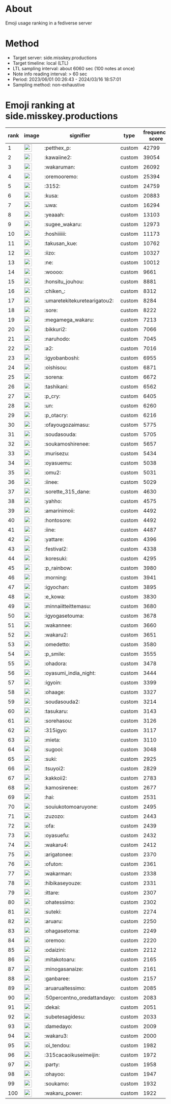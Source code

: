 # About
Emoji usage ranking in a fediverse server

# Method
- Target server: side.misskey.productions
- Target timeline: local (LTL)
- LTL sampling interval: about 6060 sec (100 notes at once)
- Note info reading interval: > 60 sec
- Period: 2023/06/01 00:26:43 - 2024/03/16 18:57:01 
- Sampling method: non-exhaustive

# Emoji ranking at side.misskey.productions

|rank|image|signifier|type|frequency score|
|----|----|----|----|----|
|1|<img height="24" src="https://side.misskey.productions/emoji/petthex_p.webp">|:petthex_p:|custom|42799|
|2|<img height="24" src="https://side.misskey.productions/emoji/kawaiine2.webp">|:kawaiine2:|custom|39054|
|3|<img height="24" src="https://side.misskey.productions/emoji/wakaruman.webp">|:wakaruman:|custom|26092|
|4|<img height="24" src="https://side.misskey.productions/emoji/oremooremo.webp">|:oremooremo:|custom|25394|
|5|<img height="24" src="https://side.misskey.productions/emoji/3152.webp">|:3152:|custom|24759|
|6|<img height="24" src="https://side.misskey.productions/emoji/kusa.webp">|:kusa:|custom|20883|
|7|<img height="24" src="https://side.misskey.productions/emoji/uwa.webp">|:uwa:|custom|16294|
|8|<img height="24" src="https://side.misskey.productions/emoji/yeaaah.webp">|:yeaaah:|custom|13103|
|9|<img height="24" src="https://side.misskey.productions/emoji/sugee_wakaru.webp">|:sugee_wakaru:|custom|12973|
|10|<img height="24" src="https://side.misskey.productions/emoji/hoshiiiiii.webp">|:hoshiiiiii:|custom|11173|
|11|<img height="24" src="https://side.misskey.productions/emoji/takusan_kue.webp">|:takusan_kue:|custom|10762|
|12|<img height="24" src="https://side.misskey.productions/emoji/iizo.webp">|:iizo:|custom|10327|
|13|<img height="24" src="https://side.misskey.productions/emoji/ne.webp">|:ne:|custom|10012|
|14|<img height="24" src="https://side.misskey.productions/emoji/woooo.webp">|:woooo:|custom|9661|
|15|<img height="24" src="https://side.misskey.productions/emoji/honsitu_jouhou.webp">|:honsitu_jouhou:|custom|8881|
|16|<img height="24" src="https://side.misskey.productions/emoji/chiken_.webp">|:chiken_:|custom|8312|
|17|<img height="24" src="https://side.misskey.productions/emoji/umaretekitekuretearigatou2.webp">|:umaretekitekuretearigatou2:|custom|8284|
|18|<img height="24" src="https://side.misskey.productions/emoji/sore.webp">|:sore:|custom|8222|
|19|<img height="24" src="https://side.misskey.productions/emoji/megamega_wakaru.webp">|:megamega_wakaru:|custom|7213|
|20|<img height="24" src="https://side.misskey.productions/emoji/bikkuri2.webp">|:bikkuri2:|custom|7066|
|21|<img height="24" src="https://side.misskey.productions/emoji/naruhodo.webp">|:naruhodo:|custom|7045|
|22|<img height="24" src="https://side.misskey.productions/emoji/a2.webp">|:a2:|custom|7016|
|23|<img height="24" src="https://side.misskey.productions/emoji/igyobanboshi.webp">|:igyobanboshi:|custom|6955|
|24|<img height="24" src="https://side.misskey.productions/emoji/oishisou.webp">|:oishisou:|custom|6871|
|25|<img height="24" src="https://side.misskey.productions/emoji/sorena.webp">|:sorena:|custom|6672|
|26|<img height="24" src="https://side.misskey.productions/emoji/tashikani.webp">|:tashikani:|custom|6562|
|27|<img height="24" src="https://side.misskey.productions/emoji/p_cry.webp">|:p_cry:|custom|6405|
|28|<img height="24" src="https://side.misskey.productions/emoji/un.webp">|:un:|custom|6260|
|29|<img height="24" src="https://side.misskey.productions/emoji/p_otacry.webp">|:p_otacry:|custom|6216|
|30|<img height="24" src="https://side.misskey.productions/emoji/ofayougozaimasu.webp">|:ofayougozaimasu:|custom|5775|
|31|<img height="24" src="https://side.misskey.productions/emoji/soudasouda.webp">|:soudasouda:|custom|5705|
|32|<img height="24" src="https://side.misskey.productions/emoji/soukamoshirenee.webp">|:soukamoshirenee:|custom|5657|
|33|<img height="24" src="https://side.misskey.productions/emoji/murisezu.webp">|:murisezu:|custom|5434|
|34|<img height="24" src="https://side.misskey.productions/emoji/oyasuemu.webp">|:oyasuemu:|custom|5038|
|35|<img height="24" src="https://side.misskey.productions/emoji/omu2.webp">|:omu2:|custom|5031|
|36|<img height="24" src="https://side.misskey.productions/emoji/iinee.webp">|:iinee:|custom|5029|
|37|<img height="24" src="https://side.misskey.productions/emoji/sorette_315_dane.webp">|:sorette_315_dane:|custom|4630|
|38|<img height="24" src="https://side.misskey.productions/emoji/yahho.webp">|:yahho:|custom|4575|
|39|<img height="24" src="https://side.misskey.productions/emoji/amarinimoii.webp">|:amarinimoii:|custom|4492|
|40|<img height="24" src="https://side.misskey.productions/emoji/hontosore.webp">|:hontosore:|custom|4492|
|41|<img height="24" src="https://side.misskey.productions/emoji/iine.webp">|:iine:|custom|4487|
|42|<img height="24" src="https://side.misskey.productions/emoji/yattare.webp">|:yattare:|custom|4396|
|43|<img height="24" src="https://side.misskey.productions/emoji/festival2.webp">|:festival2:|custom|4338|
|44|<img height="24" src="https://side.misskey.productions/emoji/koresuki.webp">|:koresuki:|custom|4295|
|45|<img height="24" src="https://side.misskey.productions/emoji/p_rainbow.webp">|:p_rainbow:|custom|3980|
|46|<img height="24" src="https://side.misskey.productions/emoji/morning.webp">|:morning:|custom|3941|
|47|<img height="24" src="https://side.misskey.productions/emoji/igyochan.webp">|:igyochan:|custom|3895|
|48|<img height="24" src="https://side.misskey.productions/emoji/e_kowa.webp">|:e_kowa:|custom|3830|
|49|<img height="24" src="https://side.misskey.productions/emoji/minnaiitteittemasu.webp">|:minnaiitteittemasu:|custom|3680|
|50|<img height="24" src="https://side.misskey.productions/emoji/igyogasetouma.webp">|:igyogasetouma:|custom|3678|
|51|<img height="24" src="https://side.misskey.productions/emoji/wakannee.webp">|:wakannee:|custom|3660|
|52|<img height="24" src="https://side.misskey.productions/emoji/wakaru2.webp">|:wakaru2:|custom|3651|
|53|<img height="24" src="https://side.misskey.productions/emoji/omedetto.webp">|:omedetto:|custom|3580|
|54|<img height="24" src="https://side.misskey.productions/emoji/p_smile.webp">|:p_smile:|custom|3555|
|55|<img height="24" src="https://side.misskey.productions/emoji/ohadora.webp">|:ohadora:|custom|3478|
|56|<img height="24" src="https://side.misskey.productions/emoji/oyasumi_india_night.webp">|:oyasumi_india_night:|custom|3444|
|57|<img height="24" src="https://side.misskey.productions/emoji/igyoin.webp">|:igyoin:|custom|3399|
|58|<img height="24" src="https://side.misskey.productions/emoji/ohaage.webp">|:ohaage:|custom|3327|
|59|<img height="24" src="https://side.misskey.productions/emoji/soudasouda2.webp">|:soudasouda2:|custom|3214|
|60|<img height="24" src="https://side.misskey.productions/emoji/tasukaru.webp">|:tasukaru:|custom|3143|
|61|<img height="24" src="https://side.misskey.productions/emoji/sorehasou.webp">|:sorehasou:|custom|3126|
|62|<img height="24" src="https://side.misskey.productions/emoji/315igyo.webp">|:315igyo:|custom|3117|
|63|<img height="24" src="https://side.misskey.productions/emoji/mieta.webp">|:mieta:|custom|3110|
|64|<img height="24" src="https://side.misskey.productions/emoji/sugooi.webp">|:sugooi:|custom|3048|
|65|<img height="24" src="https://side.misskey.productions/emoji/suki.webp">|:suki:|custom|2925|
|66|<img height="24" src="https://side.misskey.productions/emoji/tsuyoi2.webp">|:tsuyoi2:|custom|2829|
|67|<img height="24" src="https://side.misskey.productions/emoji/kakkoii2.webp">|:kakkoii2:|custom|2783|
|68|<img height="24" src="https://side.misskey.productions/emoji/kamosirenee.webp">|:kamosirenee:|custom|2677|
|69|<img height="24" src="https://side.misskey.productions/emoji/hai.webp">|:hai:|custom|2531|
|70|<img height="24" src="https://side.misskey.productions/emoji/souiukotomoaruyone.webp">|:souiukotomoaruyone:|custom|2495|
|71|<img height="24" src="https://side.misskey.productions/emoji/zuzozo.webp">|:zuzozo:|custom|2443|
|72|<img height="24" src="https://side.misskey.productions/emoji/ofa.webp">|:ofa:|custom|2439|
|73|<img height="24" src="https://side.misskey.productions/emoji/oyasuefu.webp">|:oyasuefu:|custom|2432|
|74|<img height="24" src="https://side.misskey.productions/emoji/wakaru4.webp">|:wakaru4:|custom|2412|
|75|<img height="24" src="https://side.misskey.productions/emoji/arigatonee.webp">|:arigatonee:|custom|2370|
|76|<img height="24" src="https://side.misskey.productions/emoji/ofuton.webp">|:ofuton:|custom|2361|
|77|<img height="24" src="https://side.misskey.productions/emoji/wakarman.webp">|:wakarman:|custom|2338|
|78|<img height="24" src="https://side.misskey.productions/emoji/hibikaseyouze.webp">|:hibikaseyouze:|custom|2331|
|79|<img height="24" src="https://side.misskey.productions/emoji/ittare.webp">|:ittare:|custom|2307|
|80|<img height="24" src="https://side.misskey.productions/emoji/ohatessimo.webp">|:ohatessimo:|custom|2302|
|81|<img height="24" src="https://side.misskey.productions/emoji/suteki.webp">|:suteki:|custom|2274|
|82|<img height="24" src="https://side.misskey.productions/emoji/aruaru.webp">|:aruaru:|custom|2250|
|83|<img height="24" src="https://side.misskey.productions/emoji/ohagasetoma.webp">|:ohagasetoma:|custom|2249|
|84|<img height="24" src="https://side.misskey.productions/emoji/oremoo.webp">|:oremoo:|custom|2220|
|85|<img height="24" src="https://side.misskey.productions/emoji/odaizini.webp">|:odaizini:|custom|2212|
|86|<img height="24" src="https://side.misskey.productions/emoji/mitakotoaru.webp">|:mitakotoaru:|custom|2165|
|87|<img height="24" src="https://side.misskey.productions/emoji/minogasanaize.webp">|:minogasanaize:|custom|2161|
|88|<img height="24" src="https://side.misskey.productions/emoji/ganbaree.webp">|:ganbaree:|custom|2157|
|89|<img height="24" src="https://side.misskey.productions/emoji/aruarualtessimo.webp">|:aruarualtessimo:|custom|2085|
|90|<img height="24" src="https://side.misskey.productions/emoji/50percentno_oredattandayo.webp">|:50percentno_oredattandayo:|custom|2083|
|91|<img height="24" src="https://side.misskey.productions/emoji/dekai.webp">|:dekai:|custom|2051|
|92|<img height="24" src="https://side.misskey.productions/emoji/subetesagidesu.webp">|:subetesagidesu:|custom|2033|
|93|<img height="24" src="https://side.misskey.productions/emoji/damedayo.webp">|:damedayo:|custom|2009|
|94|<img height="24" src="https://side.misskey.productions/emoji/wakaru3.webp">|:wakaru3:|custom|2000|
|95|<img height="24" src="https://side.misskey.productions/emoji/oi_tendou.webp">|:oi_tendou:|custom|1982|
|96|<img height="24" src="https://side.misskey.productions/emoji/315cacaoikuseimeijin.webp">|:315cacaoikuseimeijin:|custom|1972|
|97|<img height="24" src="https://side.misskey.productions/emoji/party.webp">|:party:|custom|1958|
|98|<img height="24" src="https://side.misskey.productions/emoji/ohayoo.webp">|:ohayoo:|custom|1947|
|99|<img height="24" src="https://side.misskey.productions/emoji/soukamo.webp">|:soukamo:|custom|1932|
|100|<img height="24" src="https://side.misskey.productions/emoji/wakaru_power.webp">|:wakaru_power:|custom|1922|
